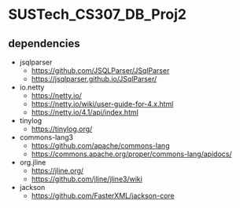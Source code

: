 # SUSTech_CS307_DB_Proj2

## dependencies
- jsqlparser
  - https://github.com/JSQLParser/JSqlParser
  - https://jsqlparser.github.io/JSqlParser/
- io.netty
  - https://netty.io/
  - https://netty.io/wiki/user-guide-for-4.x.html
  - https://netty.io/4.1/api/index.html
- tinylog
  - https://tinylog.org/
- commons-lang3
  - https://github.com/apache/commons-lang
  - https://commons.apache.org/proper/commons-lang/apidocs/
- org.jline
  - https://jline.org/
  - https://github.com/jline/jline3/wiki
- jackson
  - https://github.com/FasterXML/jackson-core